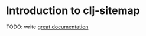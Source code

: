 # Introduction to clj-sitemap

TODO: write [great documentation](http://jacobian.org/writing/great-documentation/what-to-write/)
